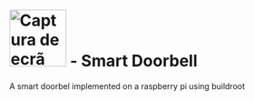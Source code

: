 #  <img width="100" alt="Captura de ecrã 2022-12-27, às 18 02 29" src= "https://github.com/fabiodao/Door_SmartDoorbell/assets/73181897/95e20523-fe0b-4035-8fe7-8987a302b72e"> - Smart Doorbell 

 A smart doorbel implemented on a raspberry pi using buildroot

